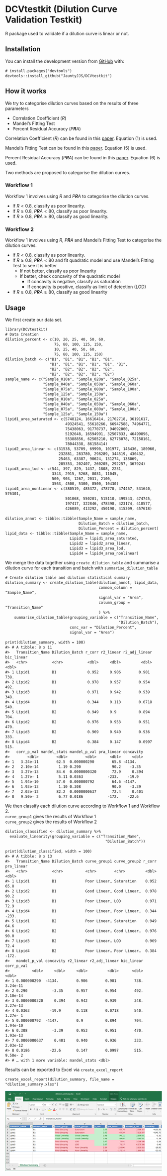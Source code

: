 <!-- README.md is generated from README.Rmd. Please edit that file -->

DCVtestkit (Dilution Curve Validation Testkit)
==============================================

<!-- badges: start -->
<!-- badges: end -->

R package used to validate if a dilution curve is linear or not.

Installation
------------

You can install the development version from
[GitHub](https://github.com/) with:

    # install.packages("devtools")
    devtools::install_github("JauntyJJS/DCVtestkit")

How it works
------------

We try to categorise dilution curves based on the results of three
parameters

-   Correlation Coefficient (*R*)
-   Mandel’s Fitting Test  
-   Percent Residual Accuracy (*P**R**A*)

Correlation Coefficient (*R*) can be found in this
[paper](https://link.springer.com/article/10.1007/s00769-002-0487-6).
Equation (1) is used.

Mandel’s Fitting Test can be found in this
[paper](https://pubs.rsc.org/en/content/articlelanding/2013/ay/c2ay26400e#!divAbstract).
Equation (5) is used.

Percent Residual Accuracy (*P**R**A*) can be found in this
[paper](https://www.sciencedirect.com/science/article/abs/pii/S0039914018307549).
Equation (6) is used.

Two methods are proposed to categorise the dilution curves.

### Workflow 1

Workflow 1 involves using *R* and *P**R**A* to categorise the dilution
curves.

-   If *R* &lt; 0.8, classify as poor linearity.  
-   If *R* ≥ 0.8, *P**R**A* &lt; 80, classify as poor linearity.  
-   If *R* ≥ 0.8, *P**R**A* ≥ 80, classify as good linearity.

### Workflow 2

Workflow 1 involves using *R*, *P**R**A* and Mandel’s Fitting Test to
categorise the dilution curves.

-   If *R* &lt; 0.8, classify as poor linearity.
-   If *R* ≥ 0.8, *P**R**A* &lt; 80 and fit quadratic model and use
    Mandel’s Fitting Test to see it is better
    -   If not better, classify as poor linearity
    -   If better, check concavity of the quadratic model
        -   If concavity is negative, classify as saturation
        -   If concavity is positive, classify as limit of detection
            (LOD)
-   If *R* ≥ 0.8, *P**R**A* ≥ 80, classify as good linearity

Usage
-----

We first create our data set.

    library(DCVtestkit)
    # Data Creation
    dilution_percent <- c(10, 20, 25, 40, 50, 60,
                          75, 80, 100, 125, 150,
                          10, 25, 40, 50, 60,
                          75, 80, 100, 125, 150)
    dilution_batch <- c("B1", "B1", "B1", "B1", "B1",
                        "B1", "B1", "B1", "B1", "B1", "B1",
                        "B2", "B2", "B2", "B2", "B2",
                        "B2", "B2", "B2", "B2", "B2")
    sample_name <- c("Sample_010a", "Sample_020a", "Sample_025a",
                     "Sample_040a", "Sample_050a", "Sample_060a",
                     "Sample_075a", "Sample_080a", "Sample_100a",
                     "Sample_125a", "Sample_150a",
                     "Sample_010a", "Sample_025a",
                     "Sample_040a", "Sample_050a", "Sample_060a",
                     "Sample_075a", "Sample_080a", "Sample_100a",
                     "Sample_125a", "Sample_150a")
    lipid1_area_saturated <- c(5748124, 16616414, 21702718, 36191617,
                               49324541, 55618266, 66947588, 74964771,
                               75438063, 91770737, 94692060,
                               5192648, 16594991, 32507833, 46499896,
                               55388856, 62505210, 62778078, 72158161,
                               78044338, 86158414)
    lipid2_area_linear <- c(31538, 53709, 69990, 101977, 146436, 180960,
                            232881, 283780, 298289, 344519, 430432,
                            25463, 63387, 90624, 131274, 138069,
                            205353, 202407, 260205, 292257, 367924)
    lipid3_area_lod <- c(544, 397, 829, 1437, 1808, 2231,
                         3343, 2915, 5268, 8031, 11045,
                         500, 903, 1267, 2031, 2100,
                         3563, 4500, 5300, 8500, 10430)
    lipid4_area_nonlinear <- c(380519, 485372, 478770, 474467, 531640, 576301,
                               501068, 550201, 515110, 499543, 474745,
                               197417, 322846, 478398, 423174, 418577,
                               426089, 413292, 450190, 415309, 457618)

    dilution_annot <- tibble::tibble(Sample_Name = sample_name,
                                     Dilution_Batch = dilution_batch,
                                     Dilution_Percent = dilution_percent)
    lipid_data <- tibble::tibble(Sample_Name = sample_name,
                                 Lipid1 = lipid1_area_saturated,
                                 Lipid2 = lipid2_area_linear,
                                 Lipid3 = lipid3_area_lod,
                                 Lipid4 = lipid4_area_nonlinear)

We merge the data together using `create_dilution_table` and summarise a
dilution curve for each transition and batch with
`summarise_dilution_table`

    # Create dilution table and dilution statistical summary
    dilution_summary <- create_dilution_table(dilution_annot, lipid_data,
                                              common_column = "Sample_Name",
                                              signal_var = "Area",
                                              column_group = "Transition_Name"
                                              ) %>% 
        summarise_dilution_table(grouping_variable = c("Transition_Name",
                                                       "Dilution_Batch"),
                                 conc_var = "Dilution_Percent",
                                 signal_var = "Area")

    print(dilution_summary, width = 100)
    #> # A tibble: 8 x 11
    #>   Transition_Name Dilution_Batch r_corr r2_linear r2_adj_linear bic_linear
    #>   <chr>           <chr>           <dbl>     <dbl>         <dbl>      <dbl>
    #> 1 Lipid1          B1              0.952     0.906        0.901        738.
    #> 2 Lipid2          B1              0.978     0.957        0.954        492.
    #> 3 Lipid3          B1              0.971     0.942        0.939        348.
    #> 4 Lipid4          B1              0.344     0.118        0.0718       540.
    #> 5 Lipid1          B2              0.949     0.9          0.894        704.
    #> 6 Lipid2          B2              0.976     0.953        0.951        470.
    #> 7 Lipid3          B2              0.969     0.940        0.936        333.
    #> 8 Lipid4          B2              0.384     0.147        0.0997       515.
    #>   corr_p_val mandel_stats mandel_p_val pra_linear concavity
    #>        <dbl>        <dbl>        <dbl>      <dbl>     <dbl>
    #> 1   3.24e-11        62.5  0.000000290        65.8 -4134.   
    #> 2   2.10e-14         1.19 0.290              90.2    -3.35 
    #> 3   3.27e-13        84.6  0.0000000320       72.9     0.394
    #> 4   1.27e- 1         5.11 0.0363           -233.    -19.9  
    #> 5   1.94e-10        57.0  0.000000792        64.6 -4147.   
    #> 6   1.93e-13         1.10 0.308              90.0    -3.39 
    #> 7   2.03e-12        82.2  0.0000000637       72.4     0.401
    #> 8   9.50e- 2         6.77 0.0186           -172.    -22.6

We then classify each dilution curve according to Workflow 1 and
Workflow 2.  
`curve_group1` gives the results of Workflow 1  
`curve_group2` gives the results of Workflow 2

    dilution_classified <- dilution_summary %>%
      evaluate_linearity(grouping_variable = c("Transition_Name",
                                                 "Dilution_Batch"))

    print(dilution_classified, width = 100)
    #> # A tibble: 8 x 13
    #>   Transition_Name Dilution_Batch curve_group1 curve_group2 r_corr pra_linear
    #>   <chr>           <chr>          <chr>        <chr>         <dbl>      <dbl>
    #> 1 Lipid1          B1             Poor Linear… Saturation    0.952       65.8
    #> 2 Lipid2          B1             Good Linear… Good Linear…  0.978       90.2
    #> 3 Lipid3          B1             Poor Linear… LOD           0.971       72.9
    #> 4 Lipid4          B1             Poor Linear… Poor Linear…  0.344     -233. 
    #> 5 Lipid1          B2             Poor Linear… Saturation    0.949       64.6
    #> 6 Lipid2          B2             Good Linear… Good Linear…  0.976       90.0
    #> 7 Lipid3          B2             Poor Linear… LOD           0.969       72.4
    #> 8 Lipid4          B2             Poor Linear… Poor Linear…  0.384     -172. 
    #>   mandel_p_val concavity r2_linear r2_adj_linear bic_linear corr_p_val
    #>          <dbl>     <dbl>     <dbl>         <dbl>      <dbl>      <dbl>
    #> 1 0.000000290  -4134.        0.906        0.901        738.   3.24e-11
    #> 2 0.290           -3.35      0.957        0.954        492.   2.10e-14
    #> 3 0.0000000320     0.394     0.942        0.939        348.   3.27e-13
    #> 4 0.0363         -19.9       0.118        0.0718       540.   1.27e- 1
    #> 5 0.000000792  -4147.        0.9          0.894        704.   1.94e-10
    #> 6 0.308           -3.39      0.953        0.951        470.   1.93e-13
    #> 7 0.0000000637     0.401     0.940        0.936        333.   2.03e-12
    #> 8 0.0186         -22.6       0.147        0.0997       515.   9.50e- 2
    #> # … with 1 more variable: mandel_stats <dbl>

Results can be exported to Excel via `create_excel_report`

    create_excel_report(dilution_summary, file_name = "dilution_summary.xlsx")

![Excel Report](man/figures/README-ExcelResults.png)
